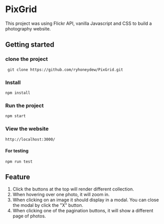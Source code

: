 <h1>PixGrid</h1>

<p>This project was using Flickr API, vanilla Javascript and CSS to build a photography website. </p>

## Getting started

<h3>clone the project</h3>

```
 git clone https://github.com/ryhoneydew/PixGrid.git
```

<h3>Install</h3>

```
npm install
```

<h3>Run the project</h3>

```
npm start
```

<h3>View the website</h3>

```sh
http://localhost:3000/
```

<h4>For testing</h3>

```
npm run test
```

## Feature

1. Click the buttons at the top will render different collection.
2. When hovering over one photo, it will zoom in.
3. When clicking on an image it should display in a modal. You can close the modal by click the "X" button.
4. When clicking one of the pagination buttons, it will show a different page of photos.
